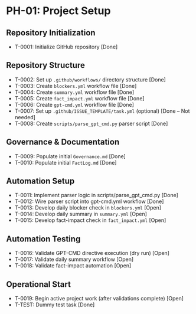 # PH-01: Project Setup

## Repository Initialization
- T-0001: Initialize GitHub repository [Done]

## Repository Structure
- T-0002: Set up `.github/workflows/` directory structure [Done]
- T-0003: Create `blockers.yml` workflow file [Done]
- T-0004: Create `summary.yml` workflow file [Done]
- T-0005: Create `fact_impact.yml` workflow file [Done]
- T-0006: Create `gpt-cmd.yml` workflow file [Done]
- T-0007: Set up `.github/ISSUE_TEMPLATE/task.yml` (optional) [Done – Not needed]
- T-0008: Create `scripts/parse_gpt_cmd.py` parser script [Done]

## Governance & Documentation
- T-0009: Populate initial `Governance.md` [Done]
- T-0010: Populate initial `FactLog.md` [Done]

## Automation Setup
- T-0011: Implement parser logic in scripts/parse_gpt_cmd.py [Done]
- T-0012: Wire parser script into gpt-cmd.yml workflow [Done]
- T-0013: Develop daily blocker check in `blockers.yml` [Open]
- T-0014: Develop daily summary in `summary.yml` [Open]
- T-0015: Develop fact-impact check in `fact_impact.yml` [Open]

## Automation Testing
- T-0016: Validate GPT-CMD directive execution (dry run) [Open]
- T-0017: Validate daily summary workflow [Open]
- T-0018: Validate fact-impact automation [Open]

## Operational Start
- T-0019: Begin active project work (after validations complete) [Open]
- T-TEST: Dummy test task [Done]
